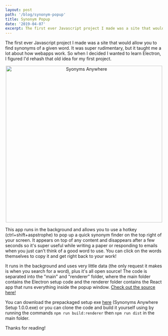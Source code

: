 ```yaml
---
layout: post
path: '/blog/synonym-popup'
title: Synonym Popup
date: '2019-04-07'
excerpt: The first ever Javascript project I made was a site that would allow you to find synonyms of a given word. So when I decided to learn Electron, I figured I'd make another one!
---
```


The first ever Javascript project I made was a site that would allow you to find synonyms of a given word. It was super rudimentary, but it taught me a lot about how webapps work. So when I decided I wanted to learn Electron, I figured I'd rehash that old idea for my first project.

<div align="center">
  <img src="https://i.imgur.com/AbogPzo.gif" alt="Syonyms Anywhere" height="500">
</div>

This app runs in the background and allows you to use a hotkey (ctrl+shift+aspstrophe) to pop up a quick synonym finder on the top right of your screen. It appears on top of any content and disappears after a few seconds so it's super useful while writing a paper or responding to emails when you just can't think of a good word to use. You can click on the words themselves to copy it and get right back to your work!

It runs in the background and uses very little data (the only request it makes is when you search for a word), plus it's all open source! The code is separated into the "main" and "renderer" folder, where the main folder contains the Electron setup code and the renderer folder contains the React app that runs everything inside the popup window. [Check out the source here!](https://github.com/Egrodo/synPopup)

You can download the prepackaged setup exe [here](https://github.com/Egrodo/synPopup/tree/master/main/dist) (Synonyms Anywhere Setup 1.0.0.exe) or you can clone the code and build it yourself using by running the commands `npm run build:renderer` then `npm run dist` in the main folder.

Thanks for reading!